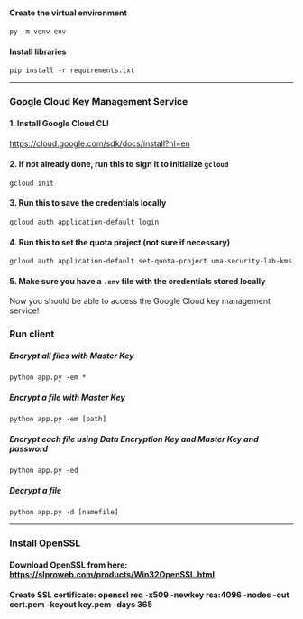 #### **Create the virtual environment**
`py -m venv env`

#### **Install libraries**
`pip install -r requirements.txt`

---
### Google Cloud Key Management Service
#### **1. Install Google Cloud CLI**
https://cloud.google.com/sdk/docs/install?hl=en

#### **2. If not already done, run this to sign it to initialize `gcloud`**
`gcloud init`

#### **3. Run this to save the credentials locally**
`gcloud auth application-default login`

#### **4. Run this to set the quota project** (not sure if necessary)
`gcloud auth application-default set-quota-project uma-security-lab-kms`

#### **5. Make sure you have a `.env` file with the credentials stored locally**

Now you should be able to access the Google Cloud key management service!
### **Run client**
##### **Encrypt all files with Master Key**
`python app.py -em *`

##### **Encrypt a file with Master Key**
`python app.py -em [path]`

##### **Encrypt each file using Data Encryption Key and Master Key and password**
`python app.py -ed`
##### **Decrypt a file**
`python app.py -d [namefile]`

---
### Install OpenSSL
#### Download OpenSSL from here: https://slproweb.com/products/Win32OpenSSL.html
#### Create SSL certificate: openssl req -x509 -newkey rsa:4096 -nodes -out cert.pem -keyout key.pem -days 365